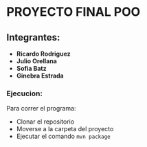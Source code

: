 # PROYECTO FINAL POO

## Integrantes:
- **Ricardo Rodriguez**
- **Julio Orellana**
- **Sofia Batz**
- **Ginebra Estrada**


### Ejecucion:
Para correr el programa:
- Clonar el repositorio
- Moverse a la carpeta del proyecto
- Ejecutar el comando `mvn package`